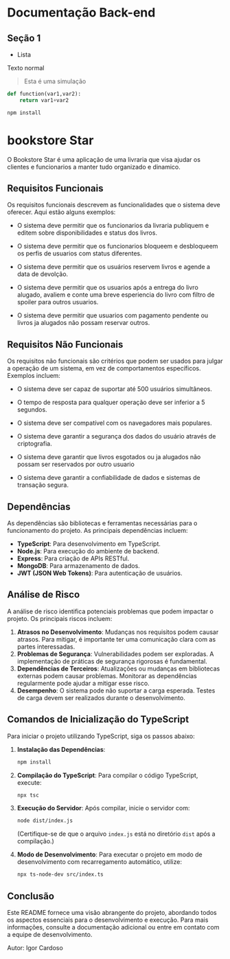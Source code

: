 # Documentação Back-end
## Seção 1

- Lista 

Texto normal
> Esta é uma simulação

```python
def function(var1,var2):
    return var1+var2
```

```bash
npm install
```
# bookstore Star

O Bookstore Star é uma aplicação de uma livraria que visa ajudar os clientes e funcionarios a manter tudo organizado e dinamico.

## Requisitos Funcionais

Os requisitos funcionais descrevem as funcionalidades que o sistema deve oferecer. Aqui estão alguns exemplos:

- O sistema deve permitir que os funcionarios da livraria publiquem e editem sobre disponibilidades e status dos livros.

- O sistema deve permitir que os funcionarios bloqueem e desbloqueem os perfis de usuarios com status diferentes.

- O sistema deve permitir que os usuários reservem livros e agende a data de devolção.

- O sistema deve permitir que os usuarios após a entrega do livro alugado, avaliem e conte uma breve esperiencia do livro com filtro de spoiler para outros usuarios.

- O sistema deve permitir que usuarios com pagamento pendente ou livros ja alugados não possam reservar outros.

## Requisitos Não Funcionais

Os requisitos não funcionais são critérios que podem ser usados para julgar a operação de um sistema, em vez de comportamentos específicos. Exemplos incluem:

- O sistema deve ser capaz de suportar até 500 usuários simultâneos.

- O tempo de resposta para qualquer operação deve ser inferior a 5 segundos.

- O sistema deve ser compatível com os navegadores mais populares.

- O sistema deve garantir a segurança dos dados do usuário através de criptografia.

- O sistema deve garantir que livros esgotados ou ja alugados não possam ser reservados por outro usuario

- O sistema deve garantir a confiabilidade de dados e sistemas de transação segura.

## Dependências

As dependências são bibliotecas e ferramentas necessárias para o funcionamento do projeto. As principais dependências incluem:

- **TypeScript**: Para desenvolvimento em TypeScript.
- **Node.js**: Para execução do ambiente de backend.
- **Express**: Para criação de APIs RESTful.
- **MongoDB**: Para armazenamento de dados.
- **JWT (JSON Web Tokens)**: Para autenticação de usuários.

## Análise de Risco

A análise de risco identifica potenciais problemas que podem impactar o projeto. Os principais riscos incluem:

1. **Atrasos no Desenvolvimento**: Mudanças nos requisitos podem causar atrasos. Para mitigar, é importante ter uma comunicação clara com as partes interessadas.
2. **Problemas de Segurança**: Vulnerabilidades podem ser exploradas. A implementação de práticas de segurança rigorosas é fundamental.
3. **Dependências de Terceiros**: Atualizações ou mudanças em bibliotecas externas podem causar problemas. Monitorar as dependências regularmente pode ajudar a mitigar esse risco.
4. **Desempenho**: O sistema pode não suportar a carga esperada. Testes de carga devem ser realizados durante o desenvolvimento.

## Comandos de Inicialização do TypeScript

Para iniciar o projeto utilizando TypeScript, siga os passos abaixo:

1. **Instalação das Dependências**:
   ```bash
   npm install
   ```

2. **Compilação do TypeScript**:
   Para compilar o código TypeScript, execute:
   ```bash
   npx tsc
   ```

3. **Execução do Servidor**:
   Após compilar, inicie o servidor com:
   ```bash
   node dist/index.js
   ```
   (Certifique-se de que o arquivo `index.js` está no diretório `dist` após a compilação.)

4. **Modo de Desenvolvimento**:
   Para executar o projeto em modo de desenvolvimento com recarregamento automático, utilize:
   ```bash
   npx ts-node-dev src/index.ts
   ```

## Conclusão

Este README fornece uma visão abrangente do projeto, abordando todos os aspectos essenciais para o desenvolvimento e execução. Para mais informações, consulte a documentação adicional ou entre em contato com a equipe de desenvolvimento.

Autor: Igor Cardoso